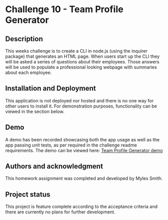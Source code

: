 # Challenge 10 - Team Profile Generator

## Description

This weeks challenge is to create a CLI in node.js (using the inquirer package) that generates an HTML page. When users start up the CLI they will be asked a series of questions about their employees. Those answers will be used to populate a professional looking webpage with summaries about each employee.

## Installation and Deployment

This application is not deployed nor hosted and there is no one way for other users to install it. For demonstration purposes, functionality can be viewed in the section below.

## Demo

A demo has been recorded showcasing both the app usage as well as the app passing unit tests, as per required in the challenge readme requirements.
The demo can be viewed here: [Team Profile Generator demo](https://watch.screencastify.com/v/xda6pk12R6AIZGEZvBNL)

## Authors and acknowledgment

This homework assignment was completed and developed by Myles Smith.

## Project status

This project is feature complete according to the acceptance criteria and there are currently no plans for further development.
